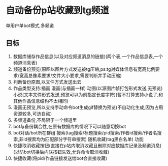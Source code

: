 # 自动备份p站收藏到tg频道


单用户单bot模式,多频道


## 目标

1. 数据库储存作品信息(以及对应频道消息的链接)(两个表,一个作品信息表,一个频道消息表)
2. 频道备份预览(原图以图片方式发送被tg压缩,ps:tg对媒体信息有宽高比例要求/宽高总像素要求/文件大小要求,需要判断并手动压缩)
3. 判断备份原图,以文件方式发送出去
4. 作品类型支持:插画 漫画(与插画一样) 动图(以源图片帧打包形式发送,无预览) 小说(文本文件形式发送,预览可以为前指定长度字符)(暂不打算支持小说了,和其他作品信息结构不太相同)
5. 漫画无预览,所以支持手动命令bot生成gif替换为预览(不自动化生成,因为占用资源较多,可选自动)
6. 多频道备份,不局限于一个频道里
7. bot与备份耦合性,在原有数据库的情况下可以随意切换bot
8. bot对话/bot所在群组 搜索(tag搜索/标题搜索/pid搜索/作者id搜索/作者名搜索,非id搜索均为匹配部分字符串搜索) 随机收藏(tag黑白名单) 功能
9. 快捷取消收藏按钮(直接在p站内取消收藏且删除对应数据库记录及频道消息)(以防bot切换后内联按钮失效,允许命令取消收藏)
10. 快捷收藏(将pid/作品链接发送给bot会直接收藏)

